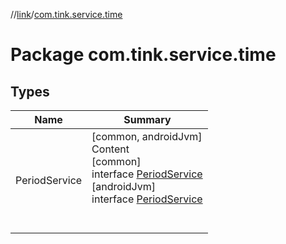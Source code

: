 //[link](../index.md)/[com.tink.service.time](index.md)



# Package com.tink.service.time  


## Types  
  
|  Name|  Summary| 
|---|---|
| <a name="com.tink.service.time/PeriodService///PointingToDeclaration/"></a>PeriodService| <a name="com.tink.service.time/PeriodService///PointingToDeclaration/"></a>[common, androidJvm]  <br>Content  <br>[common]  <br>interface [PeriodService]([common]-period-service/index.md)  <br>[androidJvm]  <br>interface [PeriodService]([android-jvm]-period-service/index.md)  <br><br><br>

